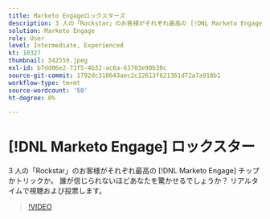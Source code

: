 ```yaml
---
title: Marketo Engageロックスターズ
description: 3 人の「Rockstar」のお客様がそれぞれ最高の [!DNL Marketo Engage] チップかトリックか。 誰が信じられないほどあなたを驚かせるでしょうか？ リアルタイムで視聴および投票します。
solution: Marketo Engage
role: User
level: Intermediate, Experienced
kt: 10327
thumbnail: 342559.jpeg
exl-id: b7dd06e2-73f5-4b32-ac6a-63783e90b30c
source-git-commit: 1792dc318643aec2c12613f621361d72a7a918b1
workflow-type: tm+mt
source-wordcount: '50'
ht-degree: 0%

---
```


# [!DNL Marketo Engage] ロックスター

3 人の「Rockstar」のお客様がそれぞれ最高の [!DNL Marketo Engage] チップかトリックか。 誰が信じられないほどあなたを驚かせるでしょうか？ リアルタイムで視聴および投票します。

>[!VIDEO](https://video.tv.adobe.com/v/342559/?quality=12&learn=on)
